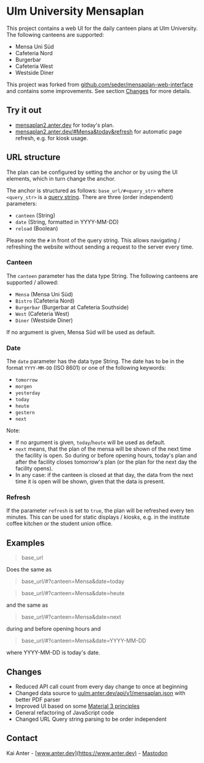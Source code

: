 # Ulm University Mensaplan

This project contains a web UI for the daily canteen plans at Ulm University. The following canteens are supported:

- Mensa Uni Süd
- Cafeteria Nord
- Burgerbar
- Cafeteria West
- Westside Diner

This project was forked from 
[github.com/seder/mensaplan-web-interface](https://github.com/seder/mensaplan-web-interface)
and contains some improvements. See section [Changes](#changes) for more details.

## Try it out

- [mensaplan2.anter.dev](https://mensaplan2.anter.dev) for today's plan.
- [mensaplan2.anter.dev/#Mensa&today&refresh](https://mensaplan2.anter.dev/#Mensa&today&refresh) for automatic page
  refresh, e.g. for kiosk usage.

## URL structure

The plan can be configured by setting the anchor or by using the UI elements, which in turn change the anchor.

The anchor is structured as follows: `base_url/#<query_str>` where `<query_str>` is
a [query string](https://en.wikipedia.org/wiki/Query_string). There are three (order independent) parameters:

- `canteen` (String)
- `date` (String, formatted in YYYY-MM-DD)
- `reload` (Boolean)

Please note the `#` in front of the query string. This allows navigating / refreshing the website without sending a
request to the server every time.

### Canteen

The `canteen` parameter has the data type String. The following canteens are supported / allowed:

- `Mensa` (Mensa Uni Süd)
- `Bistro` (Cafeteria Nord)
- `Burgerbar` (Burgerbar at Cafeteria Southside)
- `West` (Cafeteria West)
- `Diner` (Westside Diner)

If no argument is given, Mensa Süd will be used as default.

### Date

The `date` parameter has the data type String. The date has to be in the format `YYYY-MM-DD` (ISO 8601) or one of the
following keywords:

- `tomorrow`
- `morgen`
- `yesterday`
- `today`
- `heute`
- `gestern`
- `next`

Note:

- If no argument is given, `today`/`heute` will be used as default.
- `next` means, that the plan of the mensa will be shown of the next time the facility is open. So during or before
  opening hours, today's plan and after the facility closes tomorrow's plan (or the plan for the next day the facility
  opens). 
- In any case: if the canteen is closed at that day, the data from the next time it is open will be shown, given that
  the data is present.

### Refresh

If the parameter `refresh` is set to `true`, the plan will be refreshed every ten minutes. This can be used for static
displays / kiosks, e.g. in the institute coffee kitchen or the student union office.

## Examples

>base_url

Does the same as

>base_url/#?canteen=Mensa&date=today

>base_url/#?canteen=Mensa&date=heute

and the same as

>base_url/#?canteen=Mensa&date=next

during and before opening hours and

>base_url/#?canteen=Mensa&date=YYYY-MM-DD

where YYYY-MM-DD is today's date.

## Changes

- Reduced API call count from every day change to once at beginning
- Changed data source to [uulm.anter.dev/api/v1/mensaplan.json](https://uulm.anter.dev/api/v1/mensaplan.json) with better PDF parser
- Improved UI based on some [Material 3 principles](https://m3.material.io/)
- General refactoring of JavaScript code
- Changed URL Query string parsing to be order independent

## Contact

Kai Anter - [www.anter.dev](https://www.anter.dev) - [Mastodon](https://hachyderm.io/@Tanikai)
